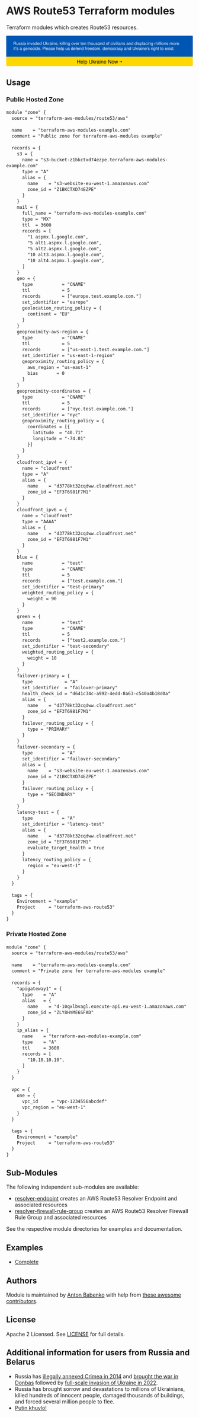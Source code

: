 # AWS Route53 Terraform modules

Terraform modules which creates Route53 resources.

[![SWUbanner](https://raw.githubusercontent.com/vshymanskyy/StandWithUkraine/main/banner2-direct.svg)](https://github.com/vshymanskyy/StandWithUkraine/blob/main/docs/README.md)

## Usage

### Public Hosted Zone

```hcl
module "zone" {
  source = "terraform-aws-modules/route53/aws"

  name    = "terraform-aws-modules-example.com"
  comment = "Public zone for terraform-aws-modules example"

  records = {
    s3 = {
      name = "s3-bucket-z1bkctxd74ezpe.terraform-aws-modules-example.com"
      type = "A"
      alias = {
        name    = "s3-website-eu-west-1.amazonaws.com"
        zone_id = "Z1BKCTXD74EZPE"
      }
    }
    mail = {
      full_name = "terraform-aws-modules-example.com"
      type = "MX"
      ttl  = 3600
      records = [
        "1 aspmx.l.google.com",
        "5 alt1.aspmx.l.google.com",
        "5 alt2.aspmx.l.google.com",
        "10 alt3.aspmx.l.google.com",
        "10 alt4.aspmx.l.google.com",
      ]
    }
    geo = {
      type           = "CNAME"
      ttl            = 5
      records        = ["europe.test.example.com."]
      set_identifier = "europe"
      geolocation_routing_policy = {
        continent = "EU"
      }
    }
    geoproximity-aws-region = {
      type           = "CNAME"
      ttl            = 5
      records        = ["us-east-1.test.example.com."]
      set_identifier = "us-east-1-region"
      geoproximity_routing_policy = {
        aws_region = "us-east-1"
        bias       = 0
      }
    }
    geoproximity-coordinates = {
      type           = "CNAME"
      ttl            = 5
      records        = ["nyc.test.example.com."]
      set_identifier = "nyc"
      geoproximity_routing_policy = {
        coordinates = [{
          latitude  = "40.71"
          longitude = "-74.01"
        }]
      }
    }
    cloudfront_ipv4 = {
      name = "cloudfront"
      type = "A"
      alias = {
        name    = "d3778kt32cqdww.cloudfront.net"
        zone_id = "EF3T6981F7M1"
      }
    }
    cloudfront_ipv6 = {
      name = "cloudfront"
      type = "AAAA"
      alias = {
        name    = "d3778kt32cqdww.cloudfront.net"
        zone_id = "EF3T6981F7M1"
      }
    }
    blue = {
      name           = "test"
      type           = "CNAME"
      ttl            = 5
      records        = ["test.example.com."]
      set_identifier = "test-primary"
      weighted_routing_policy = {
        weight = 90
      }
    }
    green = {
      name           = "test"
      type           = "CNAME"
      ttl            = 5
      records        = ["test2.example.com."]
      set_identifier = "test-secondary"
      weighted_routing_policy = {
        weight = 10
      }
    }
    failover-primary = {
      type            = "A"
      set_identifier  = "failover-primary"
      health_check_id = "d641c34c-a992-4edd-8a63-c540a4b18d0a"
      alias = {
        name    = "d3778kt32cqdww.cloudfront.net"
        zone_id = "EF3T6981F7M1"
      }
      failover_routing_policy = {
        type = "PRIMARY"
      }
    }
    failover-secondary = {
      type           = "A"
      set_identifier = "failover-secondary"
      alias = {
        name    = "s3-website-eu-west-1.amazonaws.com"
        zone_id = "Z1BKCTXD74EZPE"
      }
      failover_routing_policy = {
        type = "SECONDARY"
      }
    }
    latency-test = {
      type           = "A"
      set_identifier = "latency-test"
      alias = {
        name    = "d3778kt32cqdww.cloudfront.net"
        zone_id = "EF3T6981F7M1"
        evaluate_target_health = true
      }
      latency_routing_policy = {
        region = "eu-west-1"
      }
    }
  }

  tags = {
    Environment = "example"
    Project     = "terraform-aws-route53"
  }
}
```

### Private Hosted Zone

```hcl
module "zone" {
  source = "terraform-aws-modules/route53/aws"

  name    = "terraform-aws-modules-example.com"
  comment = "Private zone for terraform-aws-modules example"

  records = {
    "apigateway1" = {
      type    = "A"
      alias   = {
        name    = "d-10qxlbvagl.execute-api.eu-west-1.amazonaws.com"
        zone_id = "ZLY8HYME6SFAD"
      }
    }
    ip_alias = {
      name    = "terraform-aws-modules-example.com"
      type    = "A"
      ttl     = 3600
      records = [
        "10.10.10.10",
      ]
    }
  }

  vpc = {
    one = {
      vpc_id     = "vpc-1234556abcdef"
      vpc_region = "eu-west-1"
    }
  }

  tags = {
    Environment = "example"
    Project     = "terraform-aws-route53"
  }
}
```

## Sub-Modules

The following independent sub-modules are available:

- [resolver-endpoint](https://github.com/terraform-aws-modules/terraform-aws-route53/tree/master/modules/resolver-endpoint) creates an AWS Route53 Resolver Endpoint and associated resources
- [resolver-firewall-rule-group](https://github.com/terraform-aws-modules/terraform-aws-route53/tree/master/modules/resolver-firewall-rule-group) creates an AWS Route53 Resolver Firewall Rule Group and associated resources

See the respective module directories for examples and documentation.

## Examples

- [Complete](https://github.com/terraform-aws-modules/terraform-aws-route53/tree/master/examples/complete)

<!-- BEGINNING OF PRE-COMMIT-TERRAFORM DOCS HOOK -->
<!-- END OF PRE-COMMIT-TERRAFORM DOCS HOOK -->

## Authors

Module is maintained by [Anton Babenko](https://github.com/antonbabenko) with help from [these awesome contributors](https://github.com/terraform-aws-modules/terraform-aws-route53/graphs/contributors).

## License

Apache 2 Licensed. See [LICENSE](https://github.com/terraform-aws-modules/terraform-aws-route53/tree/master/LICENSE) for full details.

## Additional information for users from Russia and Belarus

* Russia has [illegally annexed Crimea in 2014](https://en.wikipedia.org/wiki/Annexation_of_Crimea_by_the_Russian_Federation) and [brought the war in Donbas](https://en.wikipedia.org/wiki/War_in_Donbas) followed by [full-scale invasion of Ukraine in 2022](https://en.wikipedia.org/wiki/2022_Russian_invasion_of_Ukraine).
* Russia has brought sorrow and devastations to millions of Ukrainians, killed hundreds of innocent people, damaged thousands of buildings, and forced several million people to flee.
* [Putin khuylo!](https://en.wikipedia.org/wiki/Putin_khuylo!)
